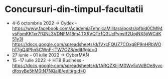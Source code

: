 # Concursuri-din-timpul-facultatii
- 4-6 octombrie 2022 -> Cydex - https://www.facebook.com/AcademiaTehnicaMilitara/posts/pfbid0CM94vsFomKK1xr7fQNL3VDNFM18m4TXRVQTz1Q3UcPvpstf2UpjNX5jiWCdK51y3l  
https://docs.google.com/spreadsheets/d/1VxcFQUZ7COxg8P9nHRbWOhT7gQ4Phn5CWnF-ITW7OZ8/edit#gid=0  
- 27 iunie – 01 iulie 2022 -> CyberMAN  
- 15 -17 iulie 2022 -> HTB Business - https://docs.google.com/spreadsheets/d/1ARQZXIijlM0Wv5oVdBOe8yvcdfosyBe5hM0tN7NQaI8/edit#gid=0


